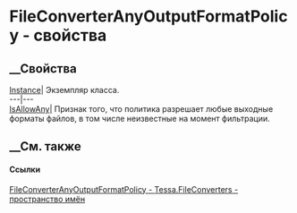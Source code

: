 # FileConverterAnyOutputFormatPolicy - свойства
##  __Свойства
[Instance](P_Tessa_FileConverters_FileConverterAnyOutputFormatPolicy_Instance.htm)|
Экземпляр класса.  
---|---  
[IsAllowAny](P_Tessa_FileConverters_FileConverterAnyOutputFormatPolicy_IsAllowAny.htm)|
Признак того, что политика разрешает любые выходные форматы файлов, в том
числе неизвестные на момент фильтрации.  
##  __См. также
#### Ссылки
[FileConverterAnyOutputFormatPolicy -
](T_Tessa_FileConverters_FileConverterAnyOutputFormatPolicy.htm)
[Tessa.FileConverters - пространство имён](N_Tessa_FileConverters.htm)
